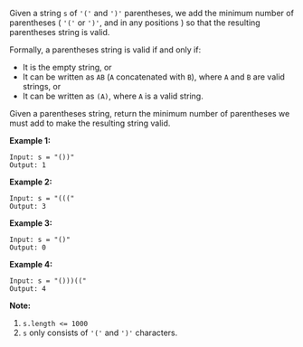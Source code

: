 Given a string `s` of `'('` and `')'` parentheses, we add the minimum number
of parentheses ( `'('` or `')'`, and in any positions ) so that the resulting
parentheses string is valid.

Formally, a parentheses string is valid if and only if:

  * It is the empty string, or
  * It can be written as `AB` (`A` concatenated with `B`), where `A` and `B` are valid strings, or
  * It can be written as `(A)`, where `A` is a valid string.

Given a parentheses string, return the minimum number of parentheses we must
add to make the resulting string valid.



**Example 1:**

    
    
    Input: s = "())"
    Output: 1
    

**Example 2:**

    
    
    Input: s = "((("
    Output: 3
    

**Example 3:**

    
    
    Input: s = "()"
    Output: 0
    

**Example 4:**

    
    
    Input: s = "()))(("
    Output: 4



**Note:**

  1. `s.length <= 1000`
  2. `s` only consists of `'('` and `')'` characters.



